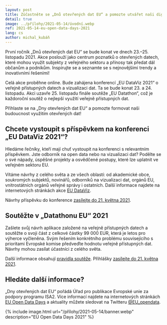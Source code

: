 ```yaml
---
layout: post
title: Zúčastněte se „Dnů otevřených dat EU“ a pomozte utvářet naši digitální budoucnost
detail: true
image: ../přílohy/2021-05-14/úvodní.webp
ref: 2021-05-14-eu-open-data-days-2021
lang: cs
author: michal_kubáň
---
```


První ročník „Dnů otevřených dat EU“ se bude konat ve dnech 23.–25. listopadu 2021.
Akce poslouží jako centrum poznatků o otevřených datech, které mohou využít subjekty z veřejného sektoru a přínosy tak předat dál občanům a podnikům.
Inspirujte se a seznamte se s nejnovějšími trendy a inovativními řešeními!
<!--more-->

Celá akce proběhne online.
Bude zahájena konferencí „EU DataViz 2021“ o veřejně přístupných datech a vizualizaci dat.
Ta se bude konat 23. a 24. listopadu.
Akci uzavře 25. listopadu finále soutěže „EU Datathon“, což je každoroční soutěž o nejlepší využití veřejně přístupných dat.

Přihlaste se na „Dny otevřených dat EU“ a pomozte formovat naši budoucnost využitím otevřených dat!

## Chcete vystoupit s příspěvkem na konferenci „EU DataViz 2021“?
Hledáme řečníky, kteří mají chuť vystoupit na konferenci s relevantním příspěvkem.
Jste odborník na open data nebo na vizualizaci dat?
Podělte se o své nápady, úspěšné projekty a osvědčené postupy, které lze uplatnit ve veřejném sektoru EU.

Vítáme návrhy z celého světa a ze všech oblastí: od akademické obce, soukromých subjektů, novinářů, odborníků na vizualizaci dat, orgánů EU, vnitrostátních orgánů veřejné správy i ostatních.
Další informace najdete na internetových stránkách akce [EU DataViz](https://op.europa.eu/en/web/eudataviz).

Návrhy příspěvku do konference [zasílejte do 21. května 2021](https://survey.alchemer.eu/s3/90321567/DataViz-submission-form).

## Soutěžte v „Datathonu EU“ 2021
Zašlete svůj návrh aplikace založené na veřejně přístupných datech a soutěžte o svoji část z celkové částky 99 000 EUR, která je letos pro výherce vyčleněna.
Svým řešením konkrétního problému souvisejícího s prioritami Evropské komise předveďte hodnotu veřejně přístupných dat.
Návrhy mohou zasílat účastníci z celého světa.

Další informace obsahují [pravidla soutěže](https://op.europa.eu/en/web/eudatathon).
Přihlášky [zasílejte do 21. května 2021](https://ec.europa.eu/eusurvey/runner/EU-Datathon-2021-project-descriptions).

## Hledáte další informace?
„Dny otevřených dat EU“ pořádá Úřad pro publikace Evropské unie za podpory programu ISA2.
Více informací najdete na internetových stránkách [EU Open Data Days](https://op.europa.eu/euopendatadays) a aktuality můžete sledovat na Twitteru [@EU_opendata](https://twitter.com/EU_opendata?ref_src=twsrc%5egoogle|twcamp%5eserp|twgr%5eauthor).

{% include image.html
   url="/přílohy/2021-05-14/banner.webp"
   description="EU Open Data Days 2021"
%}